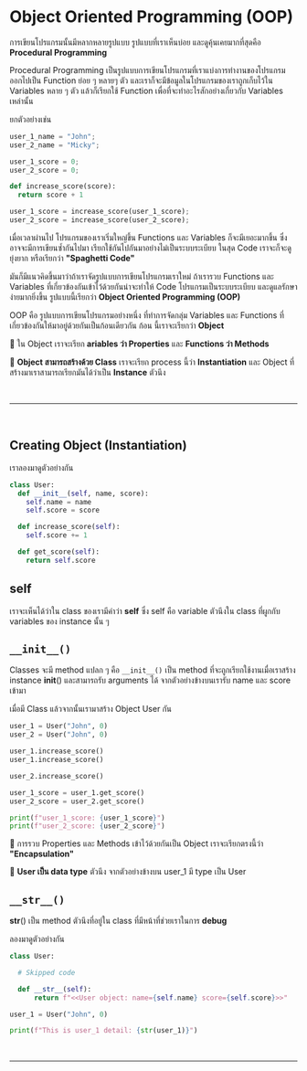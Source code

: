 # Object Oriented Programming (OOP)

การเขียนโปรแกรมนั้นมีหลากหลายรูปแบบ รูปแบบที่เราเห็นบ่อย และดูคุ้นเคยมากที่สุดคือ **Procedural Programming**

Procedural Programming เป็นรูปแบบการเขียนโปรแกรมที่เราแบ่งการทำงานของโปรแกรมออกไปเป็น Function ย่อย ๆ หลายๆ ตัว และเราก็จะมีข้อมูลในโปรแกรมของเราถูกเก็บไว้ใน Variables หลาย ๆ ตัว แล้วก็เรียกใช้ Function เพื่อที่จะทำอะไรสักอย่างเกี่ยวกับ Variables เหล่านั้น

ยกตัวอย่างเช่น

```python
user_1_name = "John";
user_2_name = "Micky";

user_1_score = 0;
user_2_score = 0;

def increase_score(score):
  return score + 1

user_1_score = increase_score(user_1_score);
user_2_score = increase_score(user_2_score);
```

เมื่อเวลาผ่านไป โปรแกรมของเราเริ่มใหญ่ขึ้น Functions และ Variables ก็จะมีเยอะมากขึ้น ซึ่งอาจจะมีการเขียนซ้ำกันไปมา เรียกใช้กันไปกันมาอย่างไม่เป็นระบบระเบียบ ในสุด Code เราจะก็จะดูยุ่งยาก หรือเรียกว่า **"Spaghetti Code"**

มันก็มีแนวคิดขึ้นมาว่าถ้าเราจัดรูปแบบการเขียนโปรแกรมเราใหม่ ถ้าเรารวบ Functions และ Variables ที่เกี่ยวข้องกันเข้าไว้ด้วยกันน่าจะทำให้ Code โปรแกรมเป็นระบบระเบียบ และดูแลรักษาง่ายมากยิ่งขึ้น รูปแบบนี้เรียกว่า **Object Oriented Programming (OOP)**

OOP คือ รูปแบบการเขียนโปรแกรมอย่างหนึ่ง ที่ทำการจัดกลุ่ม Variables และ Functions ที่เกี่ยวข้องกันให้มาอยู่ด้วยกันเป็นก้อนเดียวกัน ก้อน นี้เราจะเรียกว่า **Object**

🌟 ใน Object เราจะเรียก **ariables ว่า Properties** และ **Functions ว่า Methods**

🌟 **Object สามารถสร้างด้วย Class** เราจะเรียก process นี้ว่า **Instantiation** และ Object ที่สร้างมาเราสามารถเรียกมันได้ว่าเป็น **Instance** ตัวนึง

<br><hr><br>

## Creating Object (Instantiation)

เราลองมาดูตัวอย่างกัน

```python
class User:
  def __init__(self, name, score):
    self.name = name
    self.score = score

  def increase_score(self):
    self.score += 1

  def get_score(self):
    return self.score
```

## self

เราจะเห็นได้ว่าใน class ของเรามีคำว่า **self** ซึ่ง self คือ variable ตัวนึงใน class ที่ผูกกับ variables ของ instance นั้น ๆ

## `__init__()`

Classes จะมี method แปลก ๆ คือ `__init__()` เป็น method ที่จะถูกเรียกใช้งานเมื่อเราสร้าง instance **init**() และสามารถรับ arguments ได้ จากตัวอย่างข้างบนเรารับ name และ score เข้ามา

เมื่อมี Class แล้วจากนั้นเรามาสร้าง Object User กัน

```python
user_1 = User("John", 0)
user_2 = User("John", 0)

user_1.increase_score()
user_1.increase_score()

user_2.increase_score()

user_1_score = user_1.get_score()
user_2_score = user_2.get_score()

print(f"user_1_score: {user_1_score}")
print(f"user_2_score: {user_2_score}")
```

🌟 การรวบ Properties และ Methods เข้าไว้ด้วยกันเป็น Object เราจะเรียกตรงนี้ว่า **"Encapsulation"**

🌟 **User เป็น data type** ตัวนึง จากตัวอย่างข้างบน user_1 มี type เป็น User

## `__str__()`

**str**() เป็น method ตัวนึงที่อยู่ใน class ที่มีหน้าที่ช่วยเราในการ **debug**

ลองมาดูตัวอย่างกัน

```python
class User:

  # Skipped code

  def __str__(self):
      return f"<<User object: name={self.name} score={self.score}>>"

user_1 = User("John", 0)

print(f"This is user_1 detail: {str(user_1)}")
```

<br><hr><br>
